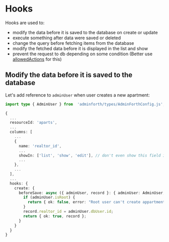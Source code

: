 





# Hooks

Hooks are used to:

- modify the data before it is saved to the database on create or update
- execute something after data were saved or deleted
- change the query before fetching items from the database
- modify the fetched data before it is displayed in the list and show
- prevent the request to db depending on some condition (Better use [allowedActions](#limiting-access-to-the-resource-actions) for this)

## Modify the data before it is saved to the database

Let's add reference to `adminUser` when user creates a new apartment:

```ts
import type { AdminUser } from  'adminforth/types/AdminForthConfig.js';

{
  ...
  resourceId: 'aparts',
  ...
  columns: [
    ...
    {
      name: 'realtor_id',
      ...
      showIn: ['list', 'show', 'edit'], // don't even show this field in create
      ...
    },
    ...
  ],
  ...
  hooks: {
    create: {
      beforeSave: async ({ adminUser, record }: { adminUser: AdminUser, record: any }) => {
        if (adminUser.isRoot) {
          return { ok: false, error: "Root user can't create appartment, relogin as DB user" };
        }
        record.realtor_id = adminUser.dbUser.id;
        return { ok: true, record };
      }
    }
  }
}
```
